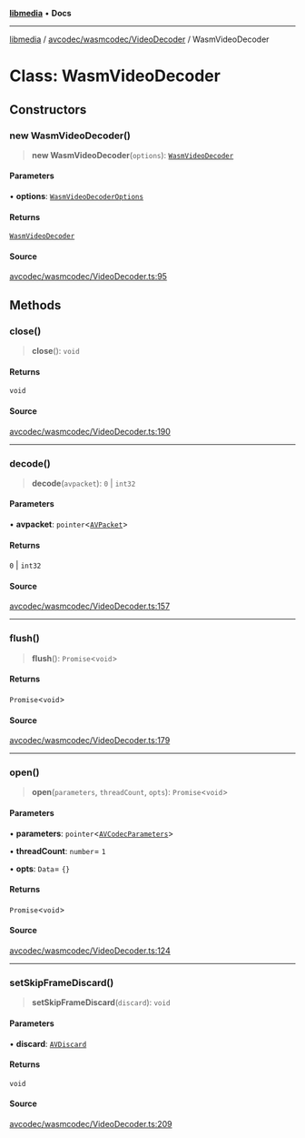 [**libmedia**](../../../../README.md) • **Docs**

***

[libmedia](../../../../README.md) / [avcodec/wasmcodec/VideoDecoder](../README.md) / WasmVideoDecoder

# Class: WasmVideoDecoder

## Constructors

### new WasmVideoDecoder()

> **new WasmVideoDecoder**(`options`): [`WasmVideoDecoder`](WasmVideoDecoder.md)

#### Parameters

• **options**: [`WasmVideoDecoderOptions`](../type-aliases/WasmVideoDecoderOptions.md)

#### Returns

[`WasmVideoDecoder`](WasmVideoDecoder.md)

#### Source

[avcodec/wasmcodec/VideoDecoder.ts:95](https://github.com/zhaohappy/libmedia/blob/87bf8029d8be58d5035a3f4dc7037c25d1ac371b/src/avcodec/wasmcodec/VideoDecoder.ts#L95)

## Methods

### close()

> **close**(): `void`

#### Returns

`void`

#### Source

[avcodec/wasmcodec/VideoDecoder.ts:190](https://github.com/zhaohappy/libmedia/blob/87bf8029d8be58d5035a3f4dc7037c25d1ac371b/src/avcodec/wasmcodec/VideoDecoder.ts#L190)

***

### decode()

> **decode**(`avpacket`): `0` \| `int32`

#### Parameters

• **avpacket**: `pointer`\<[`AVPacket`](../../../../avutil/struct/avpacket/classes/AVPacket.md)\>

#### Returns

`0` \| `int32`

#### Source

[avcodec/wasmcodec/VideoDecoder.ts:157](https://github.com/zhaohappy/libmedia/blob/87bf8029d8be58d5035a3f4dc7037c25d1ac371b/src/avcodec/wasmcodec/VideoDecoder.ts#L157)

***

### flush()

> **flush**(): `Promise`\<`void`\>

#### Returns

`Promise`\<`void`\>

#### Source

[avcodec/wasmcodec/VideoDecoder.ts:179](https://github.com/zhaohappy/libmedia/blob/87bf8029d8be58d5035a3f4dc7037c25d1ac371b/src/avcodec/wasmcodec/VideoDecoder.ts#L179)

***

### open()

> **open**(`parameters`, `threadCount`, `opts`): `Promise`\<`void`\>

#### Parameters

• **parameters**: `pointer`\<[`AVCodecParameters`](../../../../avutil/struct/avcodecparameters/classes/AVCodecParameters.md)\>

• **threadCount**: `number`= `1`

• **opts**: `Data`= `{}`

#### Returns

`Promise`\<`void`\>

#### Source

[avcodec/wasmcodec/VideoDecoder.ts:124](https://github.com/zhaohappy/libmedia/blob/87bf8029d8be58d5035a3f4dc7037c25d1ac371b/src/avcodec/wasmcodec/VideoDecoder.ts#L124)

***

### setSkipFrameDiscard()

> **setSkipFrameDiscard**(`discard`): `void`

#### Parameters

• **discard**: [`AVDiscard`](../enumerations/AVDiscard.md)

#### Returns

`void`

#### Source

[avcodec/wasmcodec/VideoDecoder.ts:209](https://github.com/zhaohappy/libmedia/blob/87bf8029d8be58d5035a3f4dc7037c25d1ac371b/src/avcodec/wasmcodec/VideoDecoder.ts#L209)
